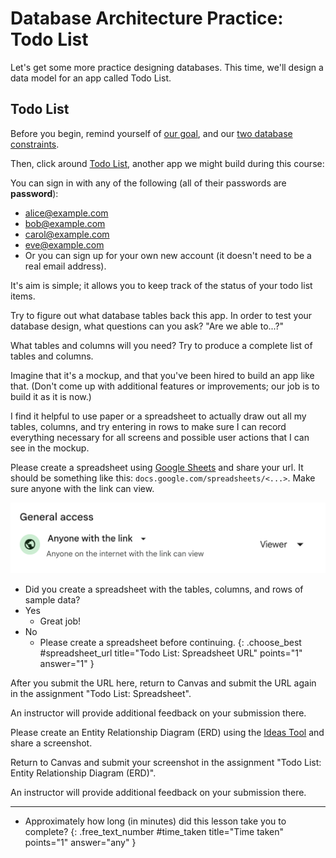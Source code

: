 # Database Architecture Practice: Todo List

Let's get some more practice designing databases. This time, we'll design a data model for an app called Todo List.

## Todo List

Before you begin, remind yourself of [our goal](https://learn.firstdraft.com/lessons/320-yap-database-architecture#our-goal), and our [two database constraints](https://learn.firstdraft.com/lessons/320-yap-database-architecture#database-design-constraint-one).

Then, click around [Todo List](https://ujs-practice-1.matchthetarget.com/), another app we might build during this course:

You can sign in with any of the following (all of their passwords are **password**):

- alice@example.com
- bob@example.com
- carol@example.com
- eve@example.com
- Or you can sign up for your own new account (it doesn't need to be a real email address).

It's aim is simple; it allows you to keep track of the status of your todo list items.

Try to figure out what database tables back this app. In order to test your database design, what questions can you ask? "Are we able to...?"

What tables and columns will you need? Try to produce a complete list of tables and columns.

Imagine that it's a mockup, and that you've been hired to build an app like that. (Don't come up with additional features or improvements; our job is to build it as it is now.)

I find it helpful to use paper or a spreadsheet to actually draw out all my tables, columns, and try entering in rows to make sure I can record everything necessary for all screens and possible user actions that I can see in the mockup.

Please create a spreadsheet using [Google Sheets](https://sheets.google.com) and share your url. It should be something like this: `docs.google.com/spreadsheets/<...>`. Make sure anyone with the link can view.

![](assets/anyone-with-link.png)

- Did you create a spreadsheet with the tables, columns, and rows of sample data?
- Yes
  - Great job!
- No
  - Please create a spreadsheet before continuing.
{: .choose_best #spreadsheet_url title="Todo List: Spreadsheet URL" points="1" answer="1" }

<div class="alert alert-danger mt-2">

After you submit the URL here, return to Canvas and submit the URL again in the assignment "Todo List: Spreadsheet".

An instructor will provide additional feedback on your submission there.
</div>

Please create an Entity Relationship Diagram (ERD) using the [Ideas Tool](https://ideas.firstdraft.com/) and share a screenshot.

<div class="alert alert-danger mt-2">

Return to Canvas and submit your screenshot in the assignment "Todo List: Entity Relationship Diagram (ERD)".

An instructor will provide additional feedback on your submission there.
</div>

---

- Approximately how long (in minutes) did this lesson take you to complete?
{: .free_text_number #time_taken title="Time taken" points="1" answer="any" }
